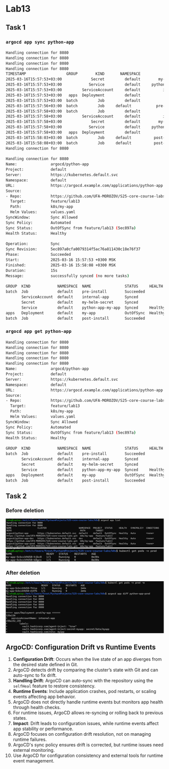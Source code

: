 # Lab13

## Task 1

### `argocd app sync python-app`

```bash
Handling connection for 8080
Handling connection for 8080
Handling connection for 8080
Handling connection for 8080
TIMESTAMP                  GROUP        KIND       NAMESPACE                  NAME    STATUS   HEALTH         HOOK  MESSAGE
2025-03-16T15:57:53+03:00             Secret         default        my-helm-secret   Unknown
2025-03-16T15:57:53+03:00            Service         default     python-app-my-app   Unknown  Healthy
2025-03-16T15:57:53+03:00         ServiceAccount     default          internal-app   Unknown
2025-03-16T15:57:53+03:00   apps  Deployment         default                my-app   Unknown  Degraded
2025-03-16T15:57:53+03:00  batch         Job         default           pre-install   Unknown
2025-03-16T15:57:56+03:00  batch         Job     default           pre-install   Running   Synced     PreSync  job.batch/pre-install unchanged
2025-03-16T15:57:58+03:00  batch         Job         default           pre-install  Succeeded   Synced      PreSync  Reached expected number of succeeded pods
2025-03-16T15:57:58+03:00         ServiceAccount     default          internal-app   Unknown                         serviceaccount/internal-app unchanged
2025-03-16T15:57:58+03:00             Secret         default        my-helm-secret   Unknown                         secret/my-helm-secret unchanged
2025-03-16T15:57:58+03:00            Service         default     python-app-my-app   Unknown   Healthy               service/python-app-my-app unchanged
2025-03-16T15:57:58+03:00   apps  Deployment         default                my-app   Unknown   Degraded              deployment.apps/my-app configured
2025-03-16T15:58:03+03:00  batch         Job     default          post-install   Running   Synced    PostSync  job.batch/post-install created
2025-03-16T15:58:08+03:00  batch         Job     default          post-install  Succeeded   Synced    PostSync  Reached expected number of succeeded pods
Handling connection for 8080

Handling connection for 8080
Name:               argocd/python-app
Project:            default
Server:             https://kubernetes.default.svc
Namespace:          default
URL:                https://argocd.example.com/applications/python-app
Source:
- Repo:             https://github.com/UFA-MOROZOV/S25-core-course-labs.git
  Target:           feature/lab13
  Path:             k8s/my-app
  Helm Values:      values.yaml
SyncWindow:         Sync Allowed
Sync Policy:        Automated
Sync Status:        OutOfSync from feature/lab13 (5ec897a)
Health Status:      Healthy

Operation:          Sync
Sync Revision:      5ec897a0cfa0079314f5ac76a811430c18e76f37
Phase:              Succeeded
Start:              2025-03-16 15:57:53 +0300 MSK
Finished:           2025-03-16 15:58:08 +0300 MSK
Duration:           15s
Message:            successfully synced (no more tasks)

GROUP  KIND            NAMESPACE  NAME               STATUS     HEALTH   HOOK      MESSAGE
batch  Job             default    pre-install        Succeeded           PreSync   Reached expected number of succeeded pods
       ServiceAccount  default    internal-app       Synced                        serviceaccount/internal-app unchanged
       Secret          default    my-helm-secret     Synced                        secret/my-helm-secret unchanged
       Service         default    python-app-my-app  Synced     Healthy            service/python-app-my-app unchanged
apps   Deployment      default    my-app             OutOfSync  Healthy            deployment.apps/my-app configured
batch  Job             default    post-install       Succeeded           PostSync  Reached expected number of succeeded pods
```

### `argocd app get python-app`

```bash
Handling connection for 8080
Handling connection for 8080
Handling connection for 8080
Handling connection for 8080
Handling connection for 8080
Name:               argocd/python-app
Project:            default
Server:             https://kubernetes.default.svc
Namespace:          default
URL:                https://argocd.example.com/applications/python-app
Source:
- Repo:             https://github.com/UFA-MOROZOV/S25-core-course-labs.git
  Target:           feature/lab13
  Path:             k8s/my-app
  Helm Values:      values.yaml
SyncWindow:         Sync Allowed
Sync Policy:        Automated
Sync Status:        OutOfSync from feature/lab13 (5ec897a)
Health Status:      Healthy

GROUP  KIND            NAMESPACE  NAME               STATUS     HEALTH   HOOK      MESSAGE
batch  Job             default    pre-install        Succeeded           PreSync   Reached expected number of succeeded pods
       ServiceAccount  default    internal-app       Synced                        serviceaccount/internal-app unchanged
       Secret          default    my-helm-secret     Synced                        secret/my-helm-secret unchanged
       Service         default    python-app-my-app  Synced     Healthy            service/python-app-my-app unchanged
apps   Deployment      default    my-app             OutOfSync  Healthy            deployment.apps/my-app configured
batch  Job             default    post-install       Succeeded           PostSync  Reached expected number of succeeded pods
```

## Task 2

### Before deletion

![img.png](img.png)
![img_1.png](img_1.png)

### After deletion

![img_2.png](img_2.png)

## ArgoCD: Configuration Drift vs Runtime Events

1. **Configuration Drift**: Occurs when the live state of an app diverges from the desired state defined in Git.
2. ArgoCD detects drift by comparing the cluster’s state with Git and can auto-sync to fix drift.
3. **Handling Drift**: ArgoCD can auto-sync with the repository using the `selfHeal` feature to restore consistency.
4. **Runtime Events**: Include application crashes, pod restarts, or scaling events affecting app behavior.
5. ArgoCD does not directly handle runtime events but monitors app health through health checks.
6. For runtime issues, ArgoCD allows re-syncing or rolling back to previous states.
7. **Impact**: Drift leads to configuration issues, while runtime events affect app stability or performance.
8. ArgoCD focuses on configuration drift resolution, not on managing runtime failures.
9. ArgoCD's sync policy ensures drift is corrected, but runtime issues need external monitoring.
10. Use ArgoCD for configuration consistency and external tools for runtime event management.
